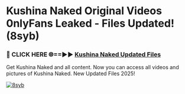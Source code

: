 # Kushina Naked Original Videos 0nlyFans Leaked - Files Updated! (8syb)

<h3>🔴 CLICK HERE 🌐==►► <a href="https://tinyurl.com/up5wt9bj" rel="nofollow">Kushina Naked Updated Files</a></h3>

Get Kushina Naked and all content. Now you can access all videos and pictures of Kushina Naked. New Updated Files 2025!

[![8syb](https://i.imgur.com/ABiUzMV.gif)](https://tinyurl.com/up5wt9bj)
